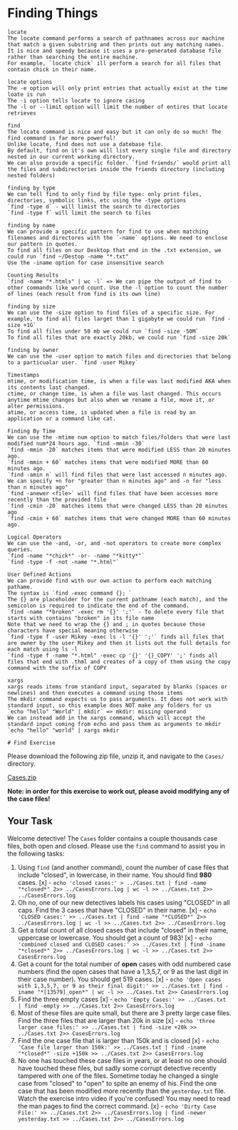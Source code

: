 # Finding Things

	locate
	The locate command performs a search of pathnames across our machine that match a given substring and then prints out any matching names.
	It is nice and speedy because it uses a pre-generated database file rather than searching the entire machine.
	For example, `locate chick` ill perform a search for all files that contain chick in their name.
	
	locate options
	The -e option will only print entries that actually exist at the time loate is run
	The -i option tells locate to ignore casing
	The -l or --limit option will limit the number of entires that locate retrieves

	find
	The locate command is nice and easy but it can only do so much! The find command is far more powerful!
	Unlike locate, find does not use a datebase file.
	By default, find on it's own will list every single file and directory nested in our current working directory.
	We can also provide a specific folder. `find friends/` would print all the files and subdirectories inside the friends directory (including nested folders)

	finding by type
	We can tell find to only find by file type: only print files, directories, symbolic links, etc using the -type options
	`find -type d` - will limist the search to directories
	`find -type f` will limit the search to files

	finding by name
	We can provide a specific pattern for find to use when matching filenames and directores with the `-name` options. We need to enclose our pattern in quotes.
	To find all files on our Desktop that end in the .txt extension, we could run `find ~/Destop -name "*.txt"
	Use the -iname option for case insensitive search

	Counting Results
	`find -name "*.htmls" | wc -l` => We can pipe the output of find to other commands like word count. Use the -l option to count the number of lines (each result from find is its own line)
	
	finding by size
	We can use the -size option to find files of a specific size. For example, to find all files larget than 1 gigabyte we could run `find -size +1G`
	To find all files under 50 mb we could run `find -size -50M`
	To find all files that are exactly 20kb, we could run `find -size 20k`

	finding by owner
	We can use the -user option to match files and directories that belong to a particualar user. `find -user Mikey`

	Timestamps
	mtime, or modification time, is when a file was last modified AKA when its contents last changed.
	ctime, or change time, is when a file was last changed. This occurs anytime mtime changes but also when we rename a file, move it, or alter permissions.
	atime, or access time, is updated when a file is read by an application or a command like cat.

	Finding By Time
	We can use the -mtime num option to match files/folders that were last modified num*24 hours ago. `find -mmin -30`
	`find -mmin -20` matches items that were modified LESS than 20 minutes ago.
	`find -mmin + 60` matches items that were modified MORE than 60 minutes ago.
	`find -amin n` will find files that were last accessed n minutes ago. We can specify +n for "greater than n minutes ago" and -n for "less than n minutes ago"
	`find -anewer <file>` will find files that have been accesses more recently than the provided file
	`find -cmin -20` matches items that were changed LESS than 20 minutes ago
	`find -cmin + 60` matches items that were changed MORE than 60 minutes ago.

	Logical Operators
	We can use the -and, -or, and -not operators to create more complex queries.
	`find -name "*chick*" -or- -name "*kitty*"`
	`find -type -f -not -name "*.html"`

	User Defined Actions
	We can provide find with our own action to perform each matching pathame.
	The syntax is `find -exec command {}; `
	The {} are placeholder for the current pathname (each match), and the semicolon is required to indicate the end of the command.
	`find -name "*broken" -exec rm '{}' ';'` - To delete every file that starts with contains "broken" in its file name
	Note that we need to wrap the {} and ; in quotes because those characters have special meaning otherwise
	`find -type f -user Mikey -exec ls -l '{}' ';'` finds all files that are owner by the user Mikey and then it lists out the full details for each match using ls -l
	`find -type f -name "*.html" -exec cp '{}' '{}_COPY' ';' finds all files that end with .thml and creates of a copy of them using the copy command with the suffix of COPY

	xargs
	xargs reads items from standard input, separated by blanks (spaces or newlines) and then executes a command using those items
	The mkdir command expects us to pass arguments. It does not work with standard input, so this example does NOT make any folders for us
	`echo "hello" "World" | mkdir` => mkdir: missing operand
	We can instead add in the xargs command, which will accept the standard input coming from echo and pass them as arguments to mkdir
	`echo "hello" "world" | xargs mkdir

	# Find Exercise

Please download the following zip file, unzip it, and navigate to the `Cases/` directory.

[Cases.zip](https://s3-us-west-2.amazonaws.com/secure.notion-static.com/06091973-41ef-4e9f-bcf8-e3f2701d43f3/Cases.zip)

**Note: in order for this exercise to work out, please avoid modifying any of the case files!**

## Your Task

Welcome detective! The `Cases` folder contains a couple thousands case files, both open and closed.  Please use the `find` command to assist you in the following tasks:

1. Using `find` (and another command), count the number of case files that include "closed", in lowercase, in their name. You should find **980** cases. [x] - `echo 'closed cases:' > ../Cases.txt | find -name "*closed*" 2>> ../CasesErrors.log | wc -l >> ../Cases.txt 2>> ../CasesErrors.log`
2. Oh no, one of our new detectives labels his cases using "CLOSED" in all caps.  Find the 3 cases that have "CLOSED" in their name. [x] - `echo 'CLOSED cases:' >> ../Cases.txt | find -name "*CLOSED*" 2>> ../CasesErrors.log | wc -l >> ../Cases.txt 2>> ../CasesErrors.log`
3. Get a total count of all closed cases that include "closed" in their name, uppercase or lowercase.   You should get a count of 983! [x] - `echo 'combined closed and CLOSED cases:' >> ../Cases.txt | find -iname "*closed*" 2>> ../CasesErrors.log | wc -l >> ../Cases.txt 2>> CasesErrors.log` 
4. Get a count for the total number of **open** cases with odd numbered case numbers (find the open cases that have a 1,3,5,7, or 9 as the last digit in their case number).  You should get 519 cases. [x] - `echo 'Open cases with 1,3,5,7, or 9 as their final digit:' >> ../Cases.txt | find -iname "*[13579]_open*" | wc -l >> ../Cases.txt 2>> CasesErrors.log`
5. Find the three empty cases [x] - `echo 'Empty Cases:' >> ../Cases.txt | find -empty >> ../Cases.txt 2>> CasesErrors.log`
6. Most of these files are quite small, but there are 3 pretty large case files.  Find the three files that are larger than 20k in size [x] - `echo 'three larger case files:' >> ../Cases.txt | find -size +20k >> ../Cases.txt 2>> CasesErrors.log` 
7. Find the one case file that is larger than 150k and is closed [x] - `echo 'Case file larger than 150k:' >> ../Cases.txt | find -iname "*closed*" -size +150k >> ../Cases.txt 2>> CasesErrors.log`
8. No one has touched these case files in years, or at least no one should have touched these files, but sadly some corrupt detective recently tampered with one of the files.  Sometime today he changed a single case from "closed" to "open" to spite an enemy of his.   Find the one case that has been modified more recently than the `yesterday.txt` file.  Watch the exercise intro video if you're confused!   You may need to read the man pages to find the correct command. [x] - `echo 'Dirty Case File:' >> ../Cases.txt 2>> ../CasesErrors.log | find -newer yesterday.txt >> ../Cases.txt 2>> ../CasesErrors.log`
